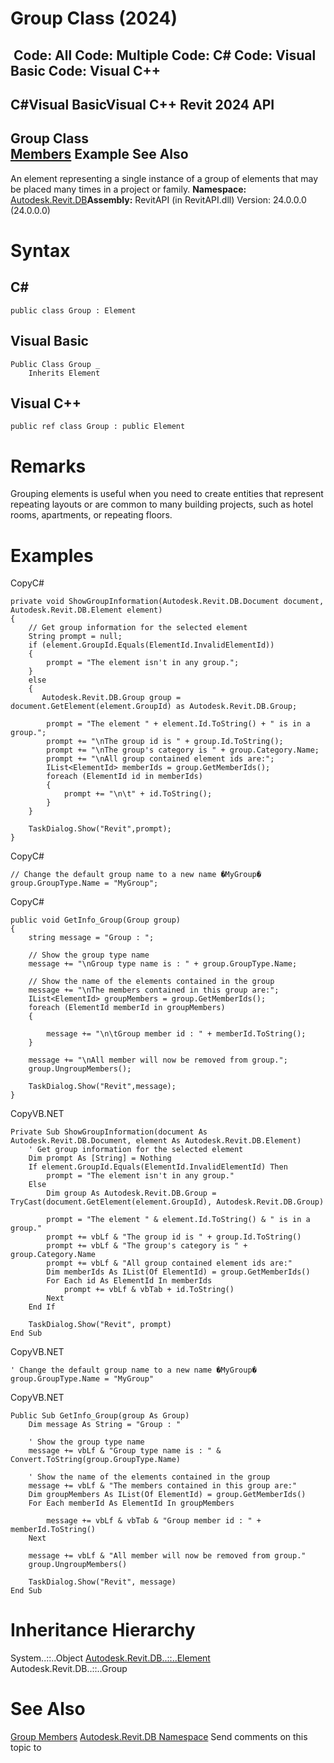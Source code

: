 # Group Class (2024)

﻿
 Code: All Code: Multiple Code: C# Code: Visual Basic Code: Visual C++   
---  
C#Visual BasicVisual C++
Revit 2024 API  
---  
Group Class  
[Members](2a695dff-8aa5-c266-1d4e-870483e9b5dc.md "Group Members") Example See Also  
---  
An element representing a single instance of a group of elements that may be placed many times in a project or family. 
**Namespace:** [Autodesk.Revit.DB](87546ba7-461b-c646-cbb1-2cb8f5bff8b2.md "Autodesk.Revit.DB Namespace")**Assembly:** RevitAPI (in RevitAPI.dll) Version: 24.0.0.0 (24.0.0.0)
# Syntax
C#  
---  
```text
public class Group : Element
```
  
Visual Basic  
---  
```text
Public Class Group _
	Inherits Element
```
  
Visual C++  
---  
```text
public ref class Group : public Element
```
  
# Remarks
Grouping elements is useful when you need to create entities that represent repeating layouts or are common to many building projects, such as hotel rooms, apartments, or repeating floors. 
# Examples
CopyC#
```text
private void ShowGroupInformation(Autodesk.Revit.DB.Document document, Autodesk.Revit.DB.Element element)
{
    // Get group information for the selected element
    String prompt = null;
    if (element.GroupId.Equals(ElementId.InvalidElementId))
    {
        prompt = "The element isn't in any group.";
    }
    else
    {
       Autodesk.Revit.DB.Group group = document.GetElement(element.GroupId) as Autodesk.Revit.DB.Group;

        prompt = "The element " + element.Id.ToString() + " is in a group.";
        prompt += "\nThe group id is " + group.Id.ToString();
        prompt += "\nThe group's category is " + group.Category.Name;
        prompt += "\nAll group contained element ids are:";
        IList<ElementId> memberIds = group.GetMemberIds();
        foreach (ElementId id in memberIds)
        {
            prompt += "\n\t" + id.ToString();
        }
    }

    TaskDialog.Show("Revit",prompt);
}
```

CopyC#
```text
// Change the default group name to a new name �MyGroup�
group.GroupType.Name = "MyGroup";
```

CopyC#
```text
public void GetInfo_Group(Group group)
{
    string message = "Group : ";

    // Show the group type name
    message += "\nGroup type name is : " + group.GroupType.Name;

    // Show the name of the elements contained in the group
    message += "\nThe members contained in this group are:";
    IList<ElementId> groupMembers = group.GetMemberIds();
    foreach (ElementId memberId in groupMembers)
    {

        message += "\n\tGroup member id : " + memberId.ToString();
    }

    message += "\nAll member will now be removed from group.";
    group.UngroupMembers();

    TaskDialog.Show("Revit",message);
}
```

CopyVB.NET
```text
Private Sub ShowGroupInformation(document As Autodesk.Revit.DB.Document, element As Autodesk.Revit.DB.Element)
    ' Get group information for the selected element
    Dim prompt As [String] = Nothing
    If element.GroupId.Equals(ElementId.InvalidElementId) Then
        prompt = "The element isn't in any group."
    Else
        Dim group As Autodesk.Revit.DB.Group = TryCast(document.GetElement(element.GroupId), Autodesk.Revit.DB.Group)

        prompt = "The element " & element.Id.ToString() & " is in a group."
        prompt += vbLf & "The group id is " + group.Id.ToString()
        prompt += vbLf & "The group's category is " + group.Category.Name
        prompt += vbLf & "All group contained element ids are:"
        Dim memberIds As IList(Of ElementId) = group.GetMemberIds()
        For Each id As ElementId In memberIds
            prompt += vbLf & vbTab + id.ToString()
        Next
    End If

    TaskDialog.Show("Revit", prompt)
End Sub
```

CopyVB.NET
```text
' Change the default group name to a new name �MyGroup�
group.GroupType.Name = "MyGroup"
```

CopyVB.NET
```text
Public Sub GetInfo_Group(group As Group)
    Dim message As String = "Group : "

    ' Show the group type name
    message += vbLf & "Group type name is : " & Convert.ToString(group.GroupType.Name)

    ' Show the name of the elements contained in the group
    message += vbLf & "The members contained in this group are:"
    Dim groupMembers As IList(Of ElementId) = group.GetMemberIds()
    For Each memberId As ElementId In groupMembers

        message += vbLf & vbTab & "Group member id : " + memberId.ToString()
    Next

    message += vbLf & "All member will now be removed from group."
    group.UngroupMembers()

    TaskDialog.Show("Revit", message)
End Sub
```

# Inheritance Hierarchy
System..::..Object [Autodesk.Revit.DB..::..Element](eb16114f-69ea-f4de-0d0d-f7388b105a16.md "Element Class") Autodesk.Revit.DB..::..Group
# See Also
[Group Members](2a695dff-8aa5-c266-1d4e-870483e9b5dc.md "Group Members")
[Autodesk.Revit.DB Namespace](87546ba7-461b-c646-cbb1-2cb8f5bff8b2.md "Autodesk.Revit.DB Namespace")
Send comments on this topic to 